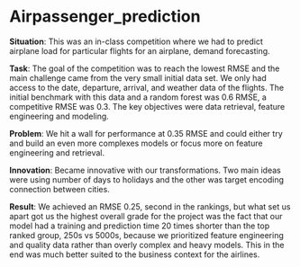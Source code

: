 # Airpassenger_prediction
**Situation**: This was an in-class competition where we had to predict airplane load for particular flights for an airplane, demand forecasting.

**Task**: The goal of the competition was to reach the lowest RMSE and the main challenge came from the very small initial data set. We only had access to the date, departure, arrival, and weather data of the flights. The initial benchmark with this data and a random forest was 0.6 RMSE, a competitive RMSE was 0.3. The key objectives were data retrieval, feature engineering and modeling. 

**Problem**: We hit a wall for performance at 0.35 RMSE and could either try and build an even more complexes models or focus more on feature engineering and retrieval.

**Innovation**: Became innovative with our transformations. Two main ideas were using number of days to holidays and the other was target encoding connection between cities.

**Result**: We achieved an RMSE 0.25, second in the rankings, but what set us apart got us the highest overall grade for the project was the fact that our model had a training and prediction time 20 times shorter than the top ranked group, 250s vs 5000s, because we prioritized feature engineering and quality data rather than overly complex and heavy models. This in the end was much better suited to the business context for the airlines.
